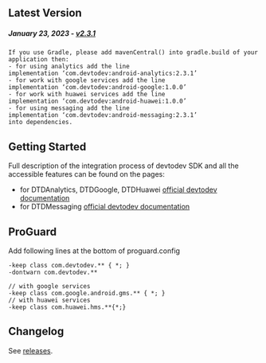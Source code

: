 Latest Version
--------------
##### _January 23, 2023_ - [v2.3.1](https://github.com/devtodev-analytics/android-sdk-2.0/releases/latest)

```
If you use Gradle, please add mavenCentral() into gradle.build of your application then:
- for using analytics add the line 
implementation ‘com.devtodev:android-analytics:2.3.1’
- for work with google services add the line 
implementation ‘com.devtodev:android-google:1.0.0’
- for work with huawei services add the line 
implementation ‘com.devtodev:android-huawei:1.0.0’
- for using messaging add the line 
implementation ‘com.devtodev:android-messaging:2.3.1’
into dependencies.
```

Getting Started
---------------
Full description of the integration process of devtodev SDK and all the accessible features can be found on the pages:
- for DTDAnalytics, DTDGoogle, DTDHuawei [official devtodev documentation](https://docs.devtodev.com/integration/integration-of-sdk-v2/sdk-integration/android)
- for DTDMessaging [official devtodev documentation](https://docs.devtodev.com/integration/integration-of-sdk-v2/push-notifications/android)

ProGuard
---------------
Add following lines at the bottom of proguard.config
```
-keep class com.devtodev.** { *; }
-dontwarn com.devtodev.**

// with google services
-keep class com.google.android.gms.** { *; }
// with huawei services
-keep class com.huawei.hms.**{*;}
```

Changelog
---------
See [releases](https://github.com/devtodev-analytics/android-sdk-2.0/releases/).
